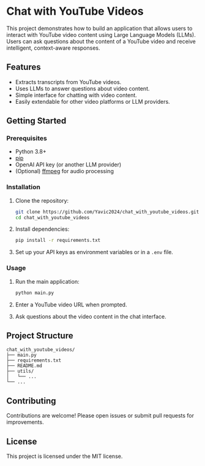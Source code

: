 # Chat with YouTube Videos

This project demonstrates how to build an application that allows users to interact with YouTube video content using Large Language Models (LLMs). Users can ask questions about the content of a YouTube video and receive intelligent, context-aware responses.

## Features

- Extracts transcripts from YouTube videos.
- Uses LLMs to answer questions about video content.
- Simple interface for chatting with video content.
- Easily extendable for other video platforms or LLM providers.

## Getting Started

### Prerequisites

- Python 3.8+
- [pip](https://pip.pypa.io/en/stable/)
- OpenAI API key (or another LLM provider)
- (Optional) [ffmpeg](https://ffmpeg.org/) for audio processing

### Installation

1. Clone the repository:
    ```sh
    git clone https://github.com/Yavic2024/chat_with_youtube_videos.git
    cd chat_with_youtube_videos
    ```

2. Install dependencies:
    ```sh
    pip install -r requirements.txt
    ```

3. Set up your API keys as environment variables or in a `.env` file.

### Usage

1. Run the main application:
    ```sh
    python main.py
    ```

2. Enter a YouTube video URL when prompted.

3. Ask questions about the video content in the chat interface.

## Project Structure

```
chat_with_youtube_videos/
├── main.py
├── requirements.txt
├── README.md
├── utils/
│   └── ...
└── ...
```

## Contributing

Contributions are welcome! Please open issues or submit pull requests for improvements.

## License

This project is licensed under the MIT license.
